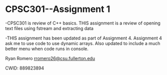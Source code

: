 # CPSC301--Assignment 1
-CPSC301 is review of C++ basics. THIS assignment is a review of opening text files using fstream and extracting data

-THIS assignment has been updated as part of Assignment 4. Assignment 4 ask me to use code to use dynamic arrays. Also updated to include a much better menu when code runs in console.


Ryan Romero  rromero26@csu.fullerton.edu

CWID: 889823894
